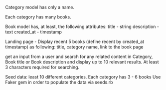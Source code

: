 Category model has only a name.

Each category has many books.

Book model has, at least, the following attributes: 
title - string
description - text
created_at - timestamp

Landing page - Display recent 5 books (define recent by created_at timestamp) as following:
title, category name, link to the book page

get an input from a user and search for any related content in Category, Book title or Book description and display up to 10 relevant results. 
At least 3 characters required for searching.

Seed data:
least 10 different categories.
Each category has 3 - 6 books 
Use Faker gem in order to populate the data via seeds.rb